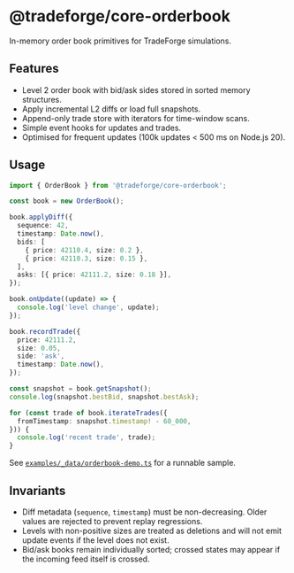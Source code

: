 # @tradeforge/core-orderbook

In-memory order book primitives for TradeForge simulations.

## Features

- Level 2 order book with bid/ask sides stored in sorted memory structures.
- Apply incremental L2 diffs or load full snapshots.
- Append-only trade store with iterators for time-window scans.
- Simple event hooks for updates and trades.
- Optimised for frequent updates (100k updates < 500 ms on Node.js 20).

## Usage

```ts
import { OrderBook } from '@tradeforge/core-orderbook';

const book = new OrderBook();

book.applyDiff({
  sequence: 42,
  timestamp: Date.now(),
  bids: [
    { price: 42110.4, size: 0.2 },
    { price: 42110.3, size: 0.15 },
  ],
  asks: [{ price: 42111.2, size: 0.18 }],
});

book.onUpdate((update) => {
  console.log('level change', update);
});

book.recordTrade({
  price: 42111.2,
  size: 0.05,
  side: 'ask',
  timestamp: Date.now(),
});

const snapshot = book.getSnapshot();
console.log(snapshot.bestBid, snapshot.bestAsk);

for (const trade of book.iterateTrades({
  fromTimestamp: snapshot.timestamp! - 60_000,
})) {
  console.log('recent trade', trade);
}
```

See [`examples/_data/orderbook-demo.ts`](../../examples/_data/orderbook-demo.ts) for a runnable sample.

## Invariants

- Diff metadata (`sequence`, `timestamp`) must be non-decreasing. Older values
  are rejected to prevent replay regressions.
- Levels with non-positive sizes are treated as deletions and will not emit
  update events if the level does not exist.
- Bid/ask books remain individually sorted; crossed states may appear if the
  incoming feed itself is crossed.
